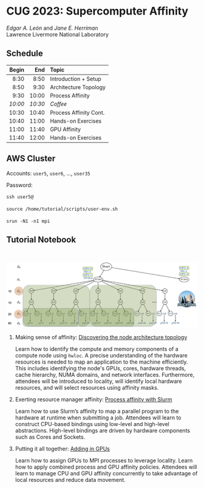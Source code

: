 # CUG 2023: Supercomputer Affinity 

*Edgar A. León* and *Jane E. Herriman*<br>
Lawrence Livermore National Laboratory

## Schedule

<center>

| Begin | End | Topic |
|-:|-:|:-|
| 8:30 | 8:50 | Introduction + Setup |
| 8:50 | 9:30 | Architecture Topology |
| 9:30 | 10:00 | Process Affinity |
| *10:00* | *10:30* | *Coffee* | 
| 10:30 | 10:40 | Process Affinity Cont. |
| 10:40 | 11:00 | Hands-on Exercises |
| 11:00 | 11:40 | GPU Affinity |
|11:40 | 12:00 | Hands-on Exercises |

</center>

## AWS Cluster

Accounts: `user5`, `user6`, ..., `user35`

Password: 

```
ssh user5@

source /home/tutorial/scripts/user-env.sh

srun -N1 -n1 mpi
```


## Tutorial Notebook 

<br>
<p align="center">
   <img src="../figures/sierra.png" width="750"/>
</p>


1. Making sense of affinity: [Discovering the node architecture topology](module1.md)

   Learn how to identify the compute and memory components of a
   compute node using `hwloc`. A precise understanding of the hardware
   resources is needed to map an application to the machine
   efficiently. This includes identifying the node's GPUs, cores,
   hardware threads, cache hierarchy, NUMA domains, and network
   interfaces. Furthermore, attendees will be introduced to locality,
   will identify local hardware resources, and will select resources
   using affinity masks.  

2. Exerting resource manager affinity: [Process affinity with Slurm](module2.md)

   Learn how to use Slurm’s affinity to map a parallel program to the
   hardware at runtime when submitting a job. Attendees will learn to
   construct CPU-based bindings using low-level and high-level
   abstractions. High-level bindings are driven by hardware components
   such as Cores and Sockets. 

3. Putting it all together: [Adding in GPUs](module3.md)

   Learn how to assign GPUs to MPI processes to leverage
   locality. Learn how to apply combined process and GPU
   affinity policies. Attendees will learn to
   manage CPU and GPU affinity concurrently to take advantage of local
   resources and reduce data movement.



